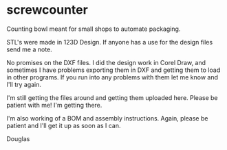 # screwcounter
Counting bowl meant for small shops to automate packaging.

   STL's were made in 123D Design. If anyone has a use for the design files send me a note.
   
   No promises on the DXF files. I did the design work in Corel Draw, and sometimes I have problems exporting them in DXF
and getting them to load in other programs. If you run into any problems with them let me know and I'll try again.

   I'm still getting the files around and getting them uploaded here. Please be patient with me! I'm getting there.
   
   I'm also working of a BOM and assembly instructions. Again, please be patient and I'll get it up as soon as I can.
   
   Douglas
   
